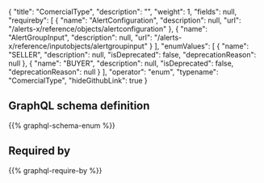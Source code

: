 {
  "title": "ComercialType",
  "description": "",
  "weight": 1,
  "fields": null,
  "requireby": [
    {
      "name": "AlertConfiguration",
      "description": null,
      "url": "/alerts-x/reference/objects/alertconfiguration"
    },
    {
      "name": "AlertGroupInput",
      "description": null,
      "url": "/alerts-x/reference/inputobjects/alertgroupinput"
    }
  ],
  "enumValues": [
    {
      "name": "SELLER",
      "description": null,
      "isDeprecated": false,
      "deprecationReason": null
    },
    {
      "name": "BUYER",
      "description": null,
      "isDeprecated": false,
      "deprecationReason": null
    }
  ],
  "operator": "enum",
  "typename": "ComercialType",
  "hideGithubLink": true
}
## GraphQL schema definition

{{% graphql-schema-enum %}}

## Required by

{{% graphql-require-by %}}
